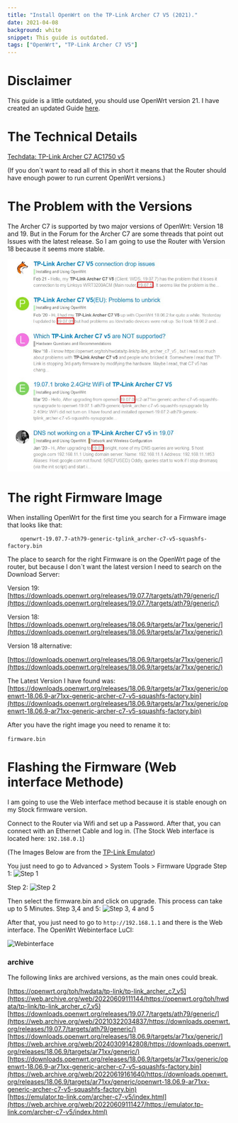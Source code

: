 ```yaml
---
title: "Install OpenWrt on the TP-Link Archer C7 V5 (2021)."
date: 2021-04-08
background: white
snippet: This guide is outdated.
tags: ["OpenWrt", "TP-Link Archer C7 V5"]
---
```

# Disclaimer

This guide is a little outdated, you should use OpenWrt version 21. I have created an updated Guide [here](/2022/03/12/tp-link-archer-c7-v5-openwrt).

# The Technical Details
[Techdata: TP-Link Archer C7 AC1750 v5](https://openwrt.org/toh/hwdata/tp-link/tp-link_archer_c7_v5)

(If you don´t want to read all of this in short it means that the Router should have enough power to run current OpenWrt versions.)

# The Problem with the Versions

The Archer C7 is supported by two major versions of OpenWrt: Version 18 and 19. But in the Forum for the Archer C7 are some threads that point out Issues with the latest release. So I am going to use the Router with Version 18 because it seems more stable.

![Forum](./forum.webp "")

# The right Firmware Image

When installing OpenWrt for the first time you search for a Firmware image that looks like that:

```plaintext
    openwrt-19.07.7-ath79-generic-tplink_archer-c7-v5-squashfs-factory.bin
```

The place to search for the right Firmware is on the OpenWrt page of the router, but because I don´t want the latest version I need to search on the Download Server:

Version 19: [https://downloads.openwrt.org/releases/19.07.7/targets/ath79/generic/](https://downloads.openwrt.org/releases/19.07.7/targets/ath79/generic/)

Version 18: [https://downloads.openwrt.org/releases/18.06.9/targets/ar71xx/generic/](https://downloads.openwrt.org/releases/18.06.9/targets/ar71xx/generic/)

Version 18 alternative:

[https://downloads.openwrt.org/releases/18.06.9/targets/ar71xx/generic/](https://downloads.openwrt.org/releases/18.06.9/targets/ar71xx/generic/)

The Latest Version I have found was: [https://downloads.openwrt.org/releases/18.06.9/targets/ar71xx/generic/openwrt-18.06.9-ar71xx-generic-archer-c7-v5-squashfs-factory.bin](https://downloads.openwrt.org/releases/18.06.9/targets/ar71xx/generic/openwrt-18.06.9-ar71xx-generic-archer-c7-v5-squashfs-factory.bin)

After you have the right image you need to rename it to:

```firmware.bin```

# Flashing the Firmware (Web interface Methode)

I am going to use the Web interface method because it is stable enough on my Stock firmware version.

Connect to the Router via Wifi and set up a Password. After that, you can connect with an Ethernet Cable and log in. (The Stock Web interface is located here: ```192.168.0.1```)

(The Images Below are from the [TP-Link Emulator](https://emulator.tp-link.com/archer-c7-v5/index.html))

You just need to go to Advanced > System Tools > Firmware Upgrade
Step 1: 
![Step 1](./step1.webp "")

Step 2: 
![Step 2](./step2.webp "")

Then select the firmware.bin and click on upgrade. This process can take up to 5 Minutes.
Step 3,4 and 5: 
![Step 3, 4 and 5](./step3.webp "")

After that, you just need to go to ```http://192.168.1.1``` and there is the Web interface.
The OpenWrt Webinterface LuCI: 

![Webinterface](./interface.webp "")

### archive

The following links are archived versions, as the main ones could break.

[https://openwrt.org/toh/hwdata/tp-link/tp-link_archer_c7_v5](https://web.archive.org/web/20220609111144/https://openwrt.org/toh/hwdata/tp-link/tp-link_archer_c7_v5)  
[https://downloads.openwrt.org/releases/19.07.7/targets/ath79/generic/](https://web.archive.org/web/20210322034837/https://downloads.openwrt.org/releases/19.07.7/targets/ath79/generic/)  
[https://downloads.openwrt.org/releases/18.06.9/targets/ar71xx/generic/](https://web.archive.org/web/20240309142808/https://downloads.openwrt.org/releases/18.06.9/targets/ar71xx/generic/)  
[https://downloads.openwrt.org/releases/18.06.9/targets/ar71xx/generic/openwrt-18.06.9-ar71xx-generic-archer-c7-v5-squashfs-factory.bin](https://web.archive.org/web/20220619161640/https://downloads.openwrt.org/releases/18.06.9/targets/ar71xx/generic/openwrt-18.06.9-ar71xx-generic-archer-c7-v5-squashfs-factory.bin)  
[https://emulator.tp-link.com/archer-c7-v5/index.html](https://web.archive.org/web/20220609111427/https://emulator.tp-link.com/archer-c7-v5/index.html)  

